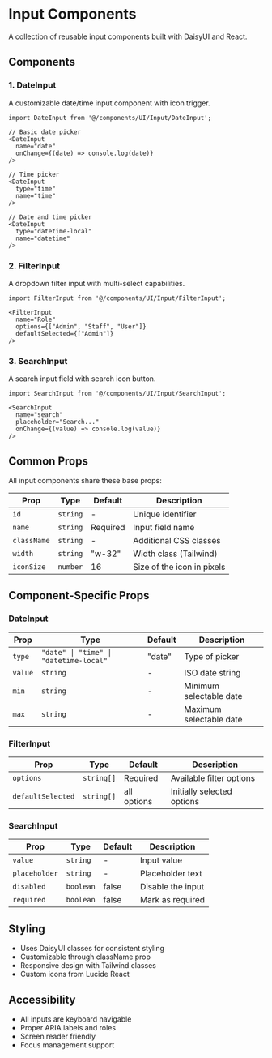 # Input Components

A collection of reusable input components built with DaisyUI and React.

## Components

### 1. DateInput
A customizable date/time input component with icon trigger.

```tsx
import DateInput from '@/components/UI/Input/DateInput';

// Basic date picker
<DateInput 
  name="date" 
  onChange={(date) => console.log(date)} 
/>

// Time picker
<DateInput 
  type="time"
  name="time" 
/>

// Date and time picker
<DateInput 
  type="datetime-local"
  name="datetime" 
/>
```

### 2. FilterInput
A dropdown filter input with multi-select capabilities.

```tsx
import FilterInput from '@/components/UI/Input/FilterInput';

<FilterInput
  name="Role"
  options={["Admin", "Staff", "User"]}
  defaultSelected={["Admin"]}
/>
```

### 3. SearchInput
A search input field with search icon button.

```tsx
import SearchInput from '@/components/UI/Input/SearchInput';

<SearchInput
  name="search"
  placeholder="Search..."
  onChange={(value) => console.log(value)}
/>
```

## Common Props
All input components share these base props:

| Prop | Type | Default | Description |
|------|------|---------|-------------|
| `id` | `string` | - | Unique identifier |
| `name` | `string` | Required | Input field name |
| `className` | `string` | - | Additional CSS classes |
| `width` | `string` | "w-32" | Width class (Tailwind) |
| `iconSize` | `number` | 16 | Size of the icon in pixels |

## Component-Specific Props

### DateInput
| Prop | Type | Default | Description |
|------|------|---------|-------------|
| `type` | `"date" \| "time" \| "datetime-local"` | "date" | Type of picker |
| `value` | `string` | - | ISO date string |
| `min` | `string` | - | Minimum selectable date |
| `max` | `string` | - | Maximum selectable date |

### FilterInput
| Prop | Type | Default | Description |
|------|------|---------|-------------|
| `options` | `string[]` | Required | Available filter options |
| `defaultSelected` | `string[]` | all options | Initially selected options |

### SearchInput
| Prop | Type | Default | Description |
|------|------|---------|-------------|
| `value` | `string` | - | Input value |
| `placeholder` | `string` | - | Placeholder text |
| `disabled` | `boolean` | false | Disable the input |
| `required` | `boolean` | false | Mark as required |

## Styling
- Uses DaisyUI classes for consistent styling
- Customizable through className prop
- Responsive design with Tailwind classes
- Custom icons from Lucide React

## Accessibility
- All inputs are keyboard navigable
- Proper ARIA labels and roles
- Screen reader friendly
- Focus management support